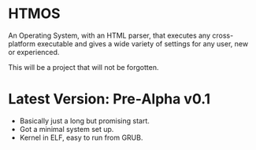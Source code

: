 # HTMOS

An Operating System, with an HTML parser, that executes any cross-platform executable and gives a wide variety of settings for any user, new or experienced.

This will be a project that will not be forgotten.

# Latest Version: Pre-Alpha v0.1

- Basically just a long but promising start.
- Got a minimal system set up.
- Kernel in ELF, easy to run from GRUB.